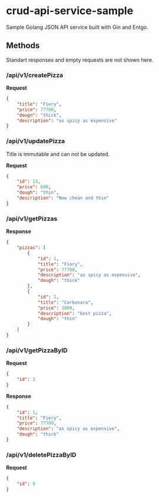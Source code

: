 # crud-api-service-sample

Sample Golang JSON API service built with Gin and Entgo.

## Methods

Standart responses and empty requests are not shown here. 

### /api/v1/createPizza

**Request**

```json
{
    "title": "Fiery",
    "price": 77700,
    "dougn": "thick",
    "description": "as spicy as expensive"
}
```

### /api/v1/updatePizza

Title is immutable and can not be updated.

**Request**

```json
{
    "id": 13,
    "price": 600,
    "dough": "thin",
    "description": "Now chean and thin"
}
```

### /api/v1/getPizzas

**Response**

```json
{
    "pizzas": [
        {
            "id": 1,
            "title": "Fiery",
            "price": 77700,
            "description": "as spicy as expensive",
            "dough": "thick"
        },
        {
            "id": 2,
            "title": "Carbonara",
            "price": 1000,
            "description": "best pizza",
            "dough": "thin"
        }
    ]
}
```

### /api/v1/getPizzaByID

**Request**

```json
{
    "id": 1
}
```

**Response**

```json
{
    "id": 1,
    "title": "Fiery",
    "price": 77700,
    "description": "as spicy as expensive",
    "dough": "thick"
}
```

### /api/v1/deletePizzaByID

**Request**

```json
{
    "id": 9
}
```